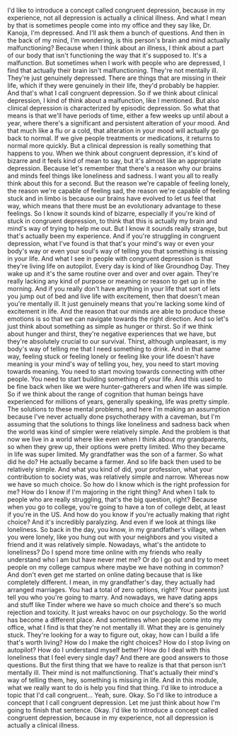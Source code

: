  I'd like to introduce a concept called congruent depression, because in my experience, not all depression is actually a clinical illness. And what I mean by that is sometimes people come into my office and they say like, Dr. Kanoja, I'm depressed. And I'll ask them a bunch of questions. And then in the back of my mind, I'm wondering, is this person's brain and mind actually malfunctioning? Because when I think about an illness, I think about a part of our body that isn't functioning the way that it's supposed to. It's a malfunction. But sometimes when I work with people who are depressed, I find that actually their brain isn't malfunctioning. They're not mentally ill. They're just genuinely depressed. There are things that are missing in their life, which if they were genuinely in their life, they'd probably be happier. And that's what I call congruent depression. So if we think about clinical depression, I kind of think about a malfunction, like I mentioned. But also clinical depression is characterized by episodic depression. So what that means is that we'll have periods of time, either a few weeks up until about a year, where there's a significant and persistent alteration of your mood. And that much like a flu or a cold, that alteration in your mood will actually go back to normal. If we give people treatments or medications, it returns to normal more quickly. But a clinical depression is really something that happens to you. When we think about congruent depression, it's kind of bizarre and it feels kind of mean to say, but it's almost like an appropriate depression. Because let's remember that there's a reason why our brains and minds feel things like loneliness and sadness. I want you all to really think about this for a second. But the reason we're capable of feeling lonely, the reason we're capable of feeling sad, the reason we're capable of feeling stuck and in limbo is because our brains have evolved to let us feel that way, which means that there must be an evolutionary advantage to these feelings. So I know it sounds kind of bizarre, especially if you're kind of stuck in congruent depression, to think that this is actually my brain and mind's way of trying to help me out. But I know it sounds really strange, but that's actually been my experience. And if you're struggling in congruent depression, what I've found is that that's your mind's way or even your body's way or even your soul's way of telling you that something is missing in your life. And what I see in people with congruent depression is that they're living life on autopilot. Every day is kind of like Groundhog Day. They wake up and it's the same routine over and over and over again. They're really lacking any kind of purpose or meaning or reason to get up in the morning. And if you really don't have anything in your life that sort of lets you jump out of bed and live life with excitement, then that doesn't mean you're mentally ill. It just genuinely means that you're lacking some kind of excitement in life. And the reason that our minds are able to produce these emotions is so that we can navigate towards the right direction. And so let's just think about something as simple as hunger or thirst. So if we think about hunger and thirst, they're negative experiences that we have, but they're absolutely crucial to our survival. Thirst, although unpleasant, is my body's way of telling me that I need something to drink. And in that same way, feeling stuck or feeling lonely or feeling like your life doesn't have meaning is your mind's way of telling you, hey, you need to start moving towards meaning. You need to start moving towards connecting with other people. You need to start building something of your life. And this used to be fine back when like we were hunter-gatherers and when life was simple. So if we think about the range of cognition that human beings have experienced for millions of years, generally speaking, life was pretty simple. The solutions to these mental problems, and here I'm making an assumption because I've never actually done psychotherapy with a caveman, but I'm assuming that the solutions to things like loneliness and sadness back when the world was kind of simpler were relatively simple. And the problem is that now we live in a world where like even when I think about my grandparents, so when they grew up, their options were pretty limited. Who they became in life was super limited. My grandfather was the son of a farmer. So what did he do? He actually became a farmer. And so life back then used to be relatively simple. And what you kind of did, your profession, what your contribution to society was, was relatively simple and narrow. Whereas now we have so much choice. So how do I know which is the right profession for me? How do I know if I'm majoring in the right thing? And when I talk to people who are really struggling, that's the big question, right? Because when you go to college, you're going to have a ton of college debt, at least if you're in the US. And how do you know if you're actually making that right choice? And it's incredibly paralyzing. And even if we look at things like loneliness. So back in the day, you know, in my grandfather's village, when you were lonely, like you hung out with your neighbors and you visited a friend and it was relatively simple. Nowadays, what's the antidote to loneliness? Do I spend more time online with my friends who really understand who I am but have never met me? Or do I go out and try to meet people on my college campus where maybe we have nothing in common? And don't even get me started on online dating because that is like completely different. I mean, in my grandfather's day, they actually had arranged marriages. You had a total of zero options, right? Your parents just tell you who you're going to marry. And nowadays, we have dating apps and stuff like Tinder where we have so much choice and there's so much rejection and toxicity. It just wreaks havoc on our psychology. So the world has become a different place. And sometimes when people come into my office, what I find is that they're not mentally ill. What they are is genuinely stuck. They're looking for a way to figure out, okay, how can I build a life that's worth living? How do I make the right choices? How do I stop living on autopilot? How do I understand myself better? How do I deal with this loneliness that I feel every single day? And there are good answers to those questions. But the first thing that we have to realize is that that person isn't mentally ill. Their mind is not malfunctioning. That's actually their mind's way of telling them, hey, something is missing in life. And in this module, what we really want to do is help you find that thing. I'd like to introduce a topic that I'd call congruent... Yeah, sure. Okay. So I'd like to introduce a concept that I call congruent depression. Let me just think about how I'm going to finish that sentence. Okay. I'd like to introduce a concept called congruent depression, because in my experience, not all depression is actually a clinical illness.